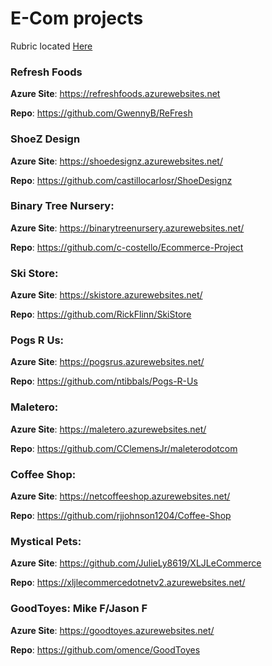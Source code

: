 # E-Com projects

Rubric located [Here](Rubric)

### Refresh Foods
**Azure Site**: https://refreshfoods.azurewebsites.net

**Repo**: https://github.com/GwennyB/ReFresh

### ShoeZ Design
**Azure Site**: https://shoedesignz.azurewebsites.net/

**Repo**: https://github.com/castillocarlosr/ShoeDesignz

### Binary Tree Nursery:
**Azure Site**: https://binarytreenursery.azurewebsites.net/

**Repo**: https://github.com/c-costello/Ecommerce-Project

### Ski Store:
**Azure Site**: https://skistore.azurewebsites.net/

**Repo**: https://github.com/RickFlinn/SkiStore

### Pogs R Us:
**Azure Site**: https://pogsrus.azurewebsites.net/

**Repo**: https://github.com/ntibbals/Pogs-R-Us

### Maletero:
**Azure Site**: https://maletero.azurewebsites.net/

**Repo**: https://github.com/CClemensJr/maleterodotcom

### Coffee Shop:
**Azure Site**: https://netcoffeeshop.azurewebsites.net/

**Repo**: https://github.com/rjjohnson1204/Coffee-Shop

### Mystical Pets:
**Azure Site**: https://github.com/JulieLy8619/XLJLeCommerce

**Repo**: https://xljlecommercedotnetv2.azurewebsites.net/

### GoodToyes: Mike F/Jason F
**Azure Site**: https://goodtoyes.azurewebsites.net/

**Repo**: https://github.com/omence/GoodToyes

